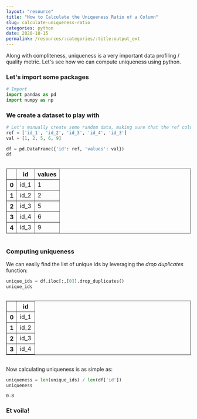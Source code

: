 ```yaml
---
layout: "resource"
title: "How to Calculate the Uniqueness Ratio of a Column"
slug: calculate-uniqueness-ratio
categories: python
date: 2020-10-15
permalink: /resources/:categories/:title:output_ext
---
```


Along with compliteness, uniqueness is a very important data profiling / quality metric. Let's see how we can compute uniqueness using python.

### Let's import some packages


```python
# Import
import pandas as pd
import numpy as np
```

### We create a dataset to play with

```python
# Let's manually create some random data, making sure that the ref column is not fully unique.
ref = ['id_1', 'id_2', 'id_3', 'id_4', 'id_3']
val = [1, 2, 5, 6, 9]

df = pd.DataFrame({'id': ref, 'values': val})
df
```

<div style="overflow-x:auto;">

<table border="1" class="dataframe">
<thead>
<tr>
<th></th>
<th>id</th>
<th>values</th>
</tr>
</thead>
<tbody>
<tr>
<th>0</th>
<td>id_1</td>
<td>1</td>
</tr>
<tr>
<th>1</th>
<td>id_2</td>
<td>2</td>
</tr>
<tr>
<th>2</th>
<td>id_3</td>
<td>5</td>
</tr>
<tr>
<th>3</th>
<td>id_4</td>
<td>6</td>
</tr>
<tr>
<th>4</th>
<td>id_3</td>
<td>9</td>
</tr>
</tbody>
</table>
</div>

### Computing uniqueness

We can easily find the list of unique ids by leveraging the _drop duplicates_ function:


```python
unique_ids = df.iloc[:,[0]].drop_duplicates()
unique_ids
```

<div style="overflow-x:auto;">

<table border="1" class="dataframe">
<thead>
<tr>
<th></th>
<th>id</th>
</tr>
</thead>
<tbody>
<tr>
<th>0</th>
<td>id_1</td>
</tr>
<tr>
<th>1</th>
<td>id_2</td>
</tr>
<tr>
<th>2</th>
<td>id_3</td>
</tr>
<tr>
<th>3</th>
<td>id_4</td>
</tr>
</tbody>
</table>
</div>

Now calculating uniqueness is as simple as:

```python
uniqueness = len(unique_ids) / len(df['id'])
uniqueness
```

    0.8

### Et voila!